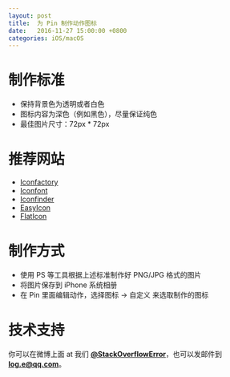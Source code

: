 ```yaml
---
layout: post
title:  为 Pin 制作动作图标
date:   2016-11-27 15:00:00 +0800
categories: iOS/macOS
---
```


# 制作标准
- 保持背景色为透明或者白色
- 图标内容为深色（例如黑色），尽量保证纯色
- 最佳图片尺寸：72px * 72px

# 推荐网站
- [Iconfactory](http://iconfactory.com/freeware)
- [Iconfont](http://www.iconfont.cn/plus)
- [Iconfinder](https://www.iconfinder.com/)
- [EasyIcon](http://www.easyicon.net/)
- [FlatIcon](http://www.flaticon.com/)

# 制作方式
- 使用 PS 等工具根据上述标准制作好 PNG/JPG 格式的图片
- 将图片保存到 iPhone 系统相册
- 在 Pin 里面编辑动作，选择图标 -> 自定义 来选取制作的图标

# 技术支持 
你可以在微博上面 at 我们 **[@StackOverflowError](http://weibo.com/0x00eeee)**，也可以发邮件到 **[log.e@qq.com](mailto:log.e@qq.com)**。
